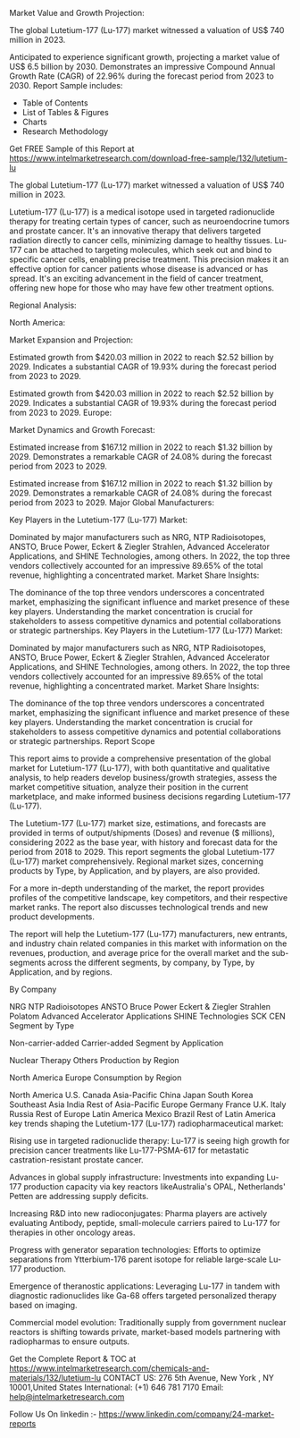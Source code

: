 Market Value and Growth Projection:



The global Lutetium-177 (Lu-177) market witnessed a valuation of US$ 740 million in 2023.

Anticipated to experience significant growth, projecting a market value of US$ 6.5 billion by 2030.
Demonstrates an impressive Compound Annual Growth Rate (CAGR) of 22.96% during the forecast period from 2023 to 2030.
Report Sample includes:
- Table of Contents
- List of Tables & Figures
- Charts
- Research Methodology

Get FREE Sample of this Report at https://www.intelmarketresearch.com/download-free-sample/132/lutetium-lu


The global Lutetium-177 (Lu-177) market witnessed a valuation of US$ 740 million in 2023.



Lutetium-177 (Lu-177) is a medical isotope used in targeted radionuclide therapy for treating certain types of cancer, such as neuroendocrine tumors and prostate cancer. It's an innovative therapy that delivers targeted radiation directly to cancer cells, minimizing damage to healthy tissues. Lu-177 can be attached to targeting molecules, which seek out and bind to specific cancer cells, enabling precise treatment. This precision makes it an effective option for cancer patients whose disease is advanced or has spread. It's an exciting advancement in the field of cancer treatment, offering new hope for those who may have few other treatment options.

Regional Analysis:



North America:



Market Expansion and Projection:


Estimated growth from $420.03 million in 2022 to reach $2.52 billion by 2029.
Indicates a substantial CAGR of 19.93% during the forecast period from 2023 to 2029.


Estimated growth from $420.03 million in 2022 to reach $2.52 billion by 2029.
Indicates a substantial CAGR of 19.93% during the forecast period from 2023 to 2029.
Europe:



Market Dynamics and Growth Forecast:


Estimated increase from $167.12 million in 2022 to reach $1.32 billion by 2029.
Demonstrates a remarkable CAGR of 24.08% during the forecast period from 2023 to 2029.


Estimated increase from $167.12 million in 2022 to reach $1.32 billion by 2029.
Demonstrates a remarkable CAGR of 24.08% during the forecast period from 2023 to 2029.
Major Global Manufacturers:



Key Players in the Lutetium-177 (Lu-177) Market:



Dominated by major manufacturers such as NRG, NTP Radioisotopes, ANSTO, Bruce Power, Eckert & Ziegler Strahlen, Advanced Accelerator Applications, and SHINE Technologies, among others.
In 2022, the top three vendors collectively accounted for an impressive 89.65% of the total revenue, highlighting a concentrated market.
Market Share Insights:



The dominance of the top three vendors underscores a concentrated market, emphasizing the significant influence and market presence of these key players.
Understanding the market concentration is crucial for stakeholders to assess competitive dynamics and potential collaborations or strategic partnerships.
Key Players in the Lutetium-177 (Lu-177) Market:



Dominated by major manufacturers such as NRG, NTP Radioisotopes, ANSTO, Bruce Power, Eckert & Ziegler Strahlen, Advanced Accelerator Applications, and SHINE Technologies, among others.
In 2022, the top three vendors collectively accounted for an impressive 89.65% of the total revenue, highlighting a concentrated market.
Market Share Insights:



The dominance of the top three vendors underscores a concentrated market, emphasizing the significant influence and market presence of these key players.
Understanding the market concentration is crucial for stakeholders to assess competitive dynamics and potential collaborations or strategic partnerships.
Report Scope



This report aims to provide a comprehensive presentation of the global market for Lutetium-177 (Lu-177), with both quantitative and qualitative analysis, to help readers develop business/growth strategies, assess the market competitive situation, analyze their position in the current marketplace, and make informed business decisions regarding Lutetium-177 (Lu-177).



The Lutetium-177 (Lu-177) market size, estimations, and forecasts are provided in terms of output/shipments (Doses) and revenue ($ millions), considering 2022 as the base year, with history and forecast data for the period from 2018 to 2029. This report segments the global Lutetium-177 (Lu-177) market comprehensively. Regional market sizes, concerning products by Type, by Application, and by players, are also provided.



For a more in-depth understanding of the market, the report provides profiles of the competitive landscape, key competitors, and their respective market ranks. The report also discusses technological trends and new product developments.



The report will help the Lutetium-177 (Lu-177) manufacturers, new entrants, and industry chain related companies in this market with information on the revenues, production, and average price for the overall market and the sub-segments across the different segments, by company, by Type, by Application, and by regions.

By Company



NRG
NTP Radioisotopes
ANSTO
Bruce Power
Eckert & Ziegler Strahlen
Polatom
Advanced Accelerator Applications
SHINE Technologies
SCK CEN
Segment by Type



Non-carrier-added
Carrier-added
Segment by Application



Nuclear Therapy
Others
Production by Region



North America
Europe
Consumption by Region



North America
U.S.
Canada
Asia-Pacific
China
Japan
South Korea
Southeast Asia
India
Rest of Asia-Pacific
Europe
Germany
France
U.K.
Italy
Russia
Rest of Europe
Latin America
Mexico
Brazil
Rest of Latin America
key trends shaping the Lutetium-177 (Lu-177) radiopharmaceutical market:



Rising use in targeted radionuclide therapy: Lu-177 is seeing high growth for precision cancer treatments like Lu-177-PSMA-617 for metastatic castration-resistant prostate cancer.

Advances in global supply infrastructure: Investments into expanding Lu-177 production capacity via key reactors likeAustralia's OPAL, Netherlands' Petten are addressing supply deficits.

Increasing R&D into new radioconjugates: Pharma players are actively evaluating Antibody, peptide, small-molecule carriers paired to Lu-177 for therapies in other oncology areas.

Progress with generator separation technologies: Efforts to optimize separations from Ytterbium-176 parent isotope for reliable large-scale Lu-177 production.

Emergence of theranostic applications: Leveraging Lu-177 in tandem with diagnostic radionuclides like Ga-68 offers targeted personalized therapy based on imaging.

Commercial model evolution: Traditionally supply from government nuclear reactors is shifting towards private, market-based models partnering with radiopharmas to ensure outputs.

Get the Complete Report & TOC at https://www.intelmarketresearch.com/chemicals-and-materials/132/lutetium-lu
CONTACT US:
276 5th Avenue, New York , NY 10001,United States
International: (+1) 646 781 7170
Email: help@intelmarketresearch.com

Follow Us On linkedin :- https://www.linkedin.com/company/24-market-reports
